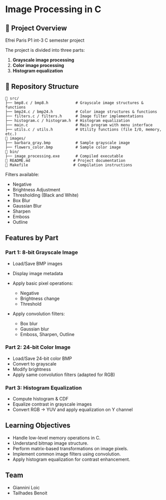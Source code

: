 # Image Processing in C

## 📌 Project Overview

Efrei Paris P1 int-3 C semester project


The project is divided into three parts:

1. **Grayscale image processing**
2. **Color image processing**
3. **Histogram equalization**

## 📂 Repository Structure

```
📁 src/
├── bmp8.c / bmp8.h            # Grayscale image structures & functions
├── bmp24.c / bmp24.h          # Color image structures & functions
├── filters.c / filters.h      # Image filter implementations
├── histogram.c / histogram.h  # Histogram equalization
├── main.c                     # Main program with menu interface
├── utils.c / utils.h          # Utility functions (file I/O, memory, etc.)
📁 images/
├── barbara_gray.bmp           # Sample grayscale image
├── flowers_color.bmp          # Sample color image
📁 bin/
├── image_processing.exe       # Compiled executable
📄 README.md                   # Project documentation
📄 Makefile                    # Compilation instructions
```

Filters available:

* Negative
* Brightness Adjustment
* Thresholding (Black and White)
* Box Blur
* Gaussian Blur
* Sharpen
* Emboss
* Outline



##  Features by Part

###  Part 1: 8-bit Grayscale Image

* Load/Save BMP images
* Display image metadata
* Apply basic pixel operations:

  * Negative
  * Brightness change
  * Threshold
* Apply convolution filters:

  * Box blur
  * Gaussian blur
  * Emboss, Sharpen, Outline

###  Part 2: 24-bit Color Image

* Load/Save 24-bit color BMP
* Convert to grayscale
* Modify brightness
* Apply same convolution filters (adapted for RGB)

###  Part 3: Histogram Equalization

* Compute histogram & CDF
* Equalize contrast in grayscale images
* Convert RGB → YUV and apply equalization on Y channel

##  Learning Objectives

* Handle low-level memory operations in C.
* Understand bitmap image structure.
* Perform matrix-based transformations on image pixels.
* Implement common image filters using convolution.
* Apply histogram equalization for contrast enhancement.


##  Team 

* Giannini Loic 
* Tailhades Benoit




